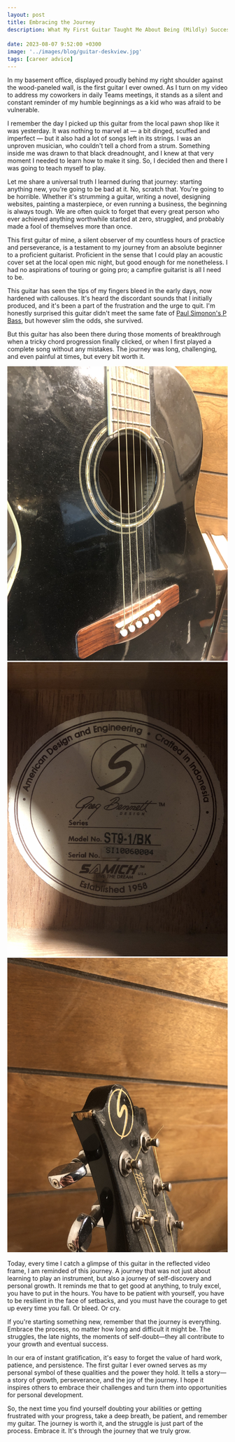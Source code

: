 ```yaml
---
layout: post
title: Embracing the Journey
description: What My First Guitar Taught Me About Being (Mildly) Successful In Life

date: 2023-08-07 9:52:00 +0300
image: '../images/blog/guitar-deskview.jpg'
tags: [career advice]
---
```


In my basement office, displayed proudly behind my right shoulder against the wood-paneled wall, is the first guitar I ever owned. As I turn on my video to address my coworkers in daily Teams meetings, it stands as a silent and constant reminder of my humble beginnings as a kid who was afraid to be vulnerable.

I remember the day I picked up this guitar from the local pawn shop like it was yesterday. It was nothing to marvel at &mdash; a bit dinged, scuffed and imperfect &mdash; but it also had a lot of songs left in its strings. I was an unproven musician, who couldn't tell a chord from a strum. Something inside me was drawn to that black dreadnought, and I knew at that very moment I needed to learn how to make it sing. So, I decided then and there I was going to teach myself to play.

Let me share a universal truth I learned during that journey: starting anything new, you're going to be bad at it. No, scratch that. You're going to be horrible. Whether it's strumming a guitar, writing a novel, designing websites, painting a masterpiece, or even running a business, the beginning is always tough. We are often quick to forget that every great person who ever achieved anything worthwhile started at zero, struggled, and probably made a fool of themselves more than once.

This first guitar of mine, a silent observer of my countless hours of practice and perseverance, is a testament to my journey from an absolute beginner to a proficient guitarist. Proficient in the sense that I could play an acoustic cover set at the local open mic night, but good enough for me nonetheless. I had no aspirations of touring or going pro; a campfire guitarist is all I need to be. 

This guitar has seen the tips of my fingers bleed in the early days, now hardened with callouses. It's heard the discordant sounds that I initially produced, and it's been a part of the frustration and the urge to quit. I'm honestly surprised this guitar didn't meet the same fate of <a href="https://www.fender.com/articles/behind-the-scenes/you-destroy-the-things-you-love-the-story-of-london-callings-iconic-cover" target="_blank">Paul Simonon's P Bass</a>, but however slim the odds, she survived. 

But this guitar has also been there during those moments of breakthrough when a tricky chord progression finally clicked, or when I first played a complete song without any mistakes. The journey was long, challenging, and even painful at times, but every bit worth it.

<div class="gallery-box">
  <div class="gallery">
    <img src="../images/blog/guitar-closeup.jpg" loading="lazy" alt="closeup of the guitar">
    <img src="../images/blog/guitar-logo.jpg" loading="lazy" alt="label, logo inside the guitar's sound hole">
    <img src="../images/blog/guitar-dent.jpg" loading="lazy" alt="a dent from years of abuse">
  </div>
</div>

Today, every time I catch a glimpse of this guitar in the reflected video frame, I am reminded of this journey. A journey that was not just about learning to play an instrument, but also a journey of self-discovery and personal growth. It reminds me that to get good at anything, to truly excel, you have to put in the hours. You have to be patient with yourself, you have to be resilient in the face of setbacks, and you must have the courage to get up every time you fall. Or bleed. Or cry.

If you're starting something new, remember that the journey is everything. Embrace the process, no matter how long and difficult it might be. The struggles, the late nights, the moments of self-doubt—they all contribute to your growth and eventual success.

In our era of instant gratification, it's easy to forget the value of hard work, patience, and persistence. The first guitar I ever owned serves as my personal symbol of these qualities and the power they hold. It tells a story—a story of growth, perseverance, and the joy of the journey. I hope it inspires others to embrace their challenges and turn them into opportunities for personal development.

So, the next time you find yourself doubting your abilities or getting frustrated with your progress, take a deep breath, be patient, and remember my guitar. The journey is worth it, and the struggle is just part of the process. Embrace it. It's through the journey that we truly grow.